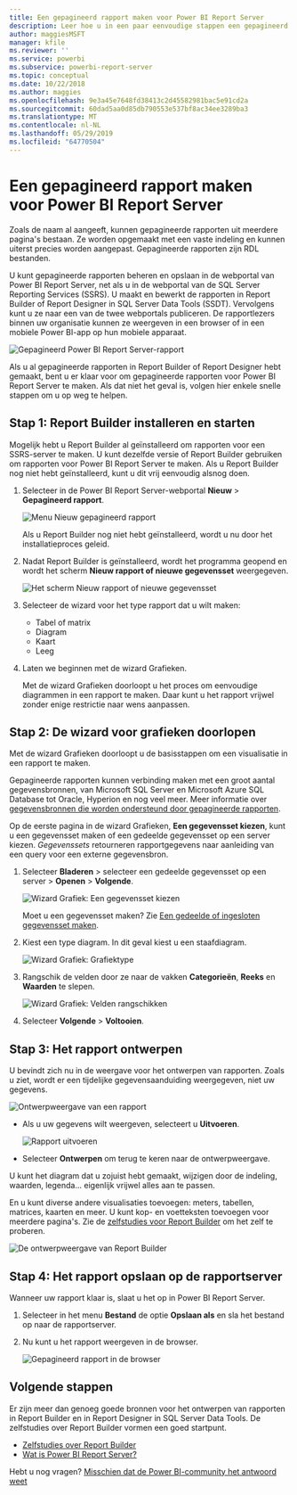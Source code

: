 ```yaml
---
title: Een gepagineerd rapport maken voor Power BI Report Server
description: Leer hoe u in een paar eenvoudige stappen een gepagineerd rapport voor Power BI Report Server maakt.
author: maggiesMSFT
manager: kfile
ms.reviewer: ''
ms.service: powerbi
ms.subservice: powerbi-report-server
ms.topic: conceptual
ms.date: 10/22/2018
ms.author: maggies
ms.openlocfilehash: 9e3a45e7648fd38413c2d45582981bac5e91cd2a
ms.sourcegitcommit: 60dad5aa0d85db790553e537bf8ac34ee3289ba3
ms.translationtype: MT
ms.contentlocale: nl-NL
ms.lasthandoff: 05/29/2019
ms.locfileid: "64770504"
---
```

# <a name="create-a-paginated-report-for-power-bi-report-server"></a>Een gepagineerd rapport maken voor Power BI Report Server
Zoals de naam al aangeeft, kunnen gepagineerde rapporten uit meerdere pagina's bestaan. Ze worden opgemaakt met een vaste indeling en kunnen uiterst precies worden aangepast. Gepagineerde rapporten zijn RDL bestanden.

U kunt gepagineerde rapporten beheren en opslaan in de webportal van Power BI Report Server, net als u in de webportal van de SQL Server Reporting Services (SSRS). U maakt en bewerkt de rapporten in Report Builder of Report Designer in SQL Server Data Tools (SSDT). Vervolgens kunt u ze naar een van de twee webportals publiceren. De rapportlezers binnen uw organisatie kunnen ze weergeven in een browser of in een mobiele Power BI-app op hun mobiele apparaat.

![Gepagineerd Power BI Report Server-rapport](media/quickstart-create-paginated-report/reportserver-paginated-report.png)

Als u al gepagineerde rapporten in Report Builder of Report Designer hebt gemaakt, bent u er klaar voor om gepagineerde rapporten voor Power BI Report Server te maken. Als dat niet het geval is, volgen hier enkele snelle stappen om u op weg te helpen.

## <a name="step-1-install-and-start-report-builder"></a>Stap 1: Report Builder installeren en starten
Mogelijk hebt u Report Builder al geïnstalleerd om rapporten voor een SSRS-server te maken. U kunt dezelfde versie of Report Builder gebruiken om rapporten voor Power BI Report Server te maken. Als u Report Builder nog niet hebt geïnstalleerd, kunt u dit vrij eenvoudig alsnog doen.

1. Selecteer in de Power BI Report Server-webportal **Nieuw** > **Gepagineerd rapport**.
   
    ![Menu Nieuw gepagineerd rapport](media/quickstart-create-paginated-report/reportserver-new-paginated-report-menu.png)
   
    Als u Report Builder nog niet hebt geïnstalleerd, wordt u nu door het installatieproces geleid.
2. Nadat Report Builder is geïnstalleerd, wordt het programma geopend en wordt het scherm **Nieuw rapport of nieuwe gegevensset** weergegeven.
   
    ![Het scherm Nieuw rapport of nieuwe gegevensset](media/quickstart-create-paginated-report/reportserver-paginated-new-report-screen.png)
3. Selecteer de wizard voor het type rapport dat u wilt maken:
   
   * Tabel of matrix
   * Diagram
   * Kaart
   * Leeg
4. Laten we beginnen met de wizard Grafieken.
   
    Met de wizard Grafieken doorloopt u het proces om eenvoudige diagrammen in een rapport te maken. Daar kunt u het rapport vrijwel zonder enige restrictie naar wens aanpassen.

## <a name="step-2-go-through-the-chart-wizard"></a>Stap 2: De wizard voor grafieken doorlopen
Met de wizard Grafieken doorloopt u de basisstappen om een visualisatie in een rapport te maken.

Gepagineerde rapporten kunnen verbinding maken met een groot aantal gegevensbronnen, van Microsoft SQL Server en Microsoft Azure SQL Database tot Oracle, Hyperion en nog veel meer. Meer informatie over [gegevensbronnen die worden ondersteund door gepagineerde rapporten](connect-data-sources.md).

Op de eerste pagina in de wizard Grafieken, **Een gegevensset kiezen**, kunt u een gegevensset maken of een gedeelde gegevensset op een server kiezen. *Gegevenssets* retourneren rapportgegevens naar aanleiding van een query voor een externe gegevensbron.

1. Selecteer **Bladeren** > selecteer een gedeelde gegevensset op een server > **Openen** > **Volgende**.
   
    ![Wizard Grafiek: Een gegevensset kiezen](media/quickstart-create-paginated-report/reportserver-paginated-choose-dataset.png)
   
     Moet u een gegevensset maken? Zie [Een gedeelde of ingesloten gegevensset maken](https://docs.microsoft.com/sql/reporting-services/report-data/create-a-shared-dataset-or-embedded-dataset-report-builder-and-ssrs).
2. Kiest een type diagram. In dit geval kiest u een staafdiagram.
   
    ![Wizard Grafiek: Grafiektype](media/quickstart-create-paginated-report/reportserver-paginated-choose-chart-type.png)
3. Rangschik de velden door ze naar de vakken **Categorieën**, **Reeks** en **Waarden** te slepen.
   
    ![Wizard Grafiek: Velden rangschikken](media/quickstart-create-paginated-report/reportserver-paginated-arrange-fields.png)
4. Selecteer **Volgende** > **Voltooien**.

## <a name="step-3-design-your-report"></a>Stap 3: Het rapport ontwerpen
U bevindt zich nu in de weergave voor het ontwerpen van rapporten. Zoals u ziet, wordt er een tijdelijke gegevensaanduiding weergegeven, niet uw gegevens.

![Ontwerpweergave van een rapport](media/quickstart-create-paginated-report/reportserver-paginated-preview-report.png)

* Als u uw gegevens wilt weergeven, selecteert u **Uitvoeren**.
  
     ![Rapport uitvoeren](media/quickstart-create-paginated-report/reportserver-paginated-run-report.png)
* Selecteer **Ontwerpen** om terug te keren naar de ontwerpweergave.

U kunt het diagram dat u zojuist hebt gemaakt, wijzigen door de indeling, waarden, legenda... eigenlijk vrijwel alles aan te passen.

En u kunt diverse andere visualisaties toevoegen: meters, tabellen, matrices, kaarten en meer. U kunt kop- en voetteksten toevoegen voor meerdere pagina's. Zie de [zelfstudies voor Report Builder](https://docs.microsoft.com/sql/reporting-services/report-builder-tutorials) om het zelf te proberen.

![De ontwerpweergave van Report Builder](media/quickstart-create-paginated-report/reportserver-paginated-finished-design-report.png)

## <a name="step-4-save-your-report-to-the-report-server"></a>Stap 4: Het rapport opslaan op de rapportserver
Wanneer uw rapport klaar is, slaat u het op in Power BI Report Server.

1. Selecteer in het menu **Bestand** de optie **Opslaan als** en sla het bestand op naar de rapportserver. 
2. Nu kunt u het rapport weergeven in de browser.
   
    ![Gepagineerd rapport in de browser](media/quickstart-create-paginated-report/reportserver-paginated-report.png)

## <a name="next-steps"></a>Volgende stappen
Er zijn meer dan genoeg goede bronnen voor het ontwerpen van rapporten in Report Builder en in Report Designer in SQL Server Data Tools. De zelfstudies over Report Builder vormen een goed startpunt.

* [Zelfstudies over Report Builder](https://docs.microsoft.com/sql/reporting-services/report-builder-tutorials)
* [Wat is Power BI Report Server?](get-started.md)  

Hebt u nog vragen? [Misschien dat de Power BI-community het antwoord weet](https://community.powerbi.com/)

